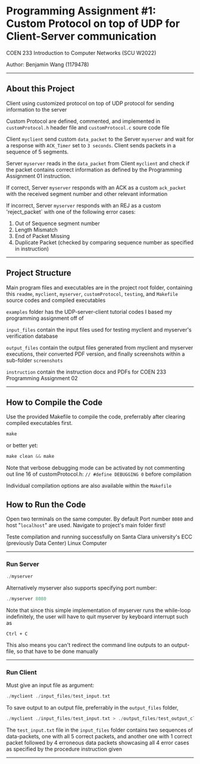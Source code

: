 # Programming Assignment #1: Custom Protocol on top of UDP for Client-Server communication 

COEN 233 Introduction to Computer Networks (SCU W2022)

Author: Benjamin Wang (1179478)

---
## About this Project
Client using customized protocol on top of UDP protocol for sending information to the server

Custom Protocol are defined, commented, and implemented in `customProtocol.h` header file and `customProtocol.c` soure code file

Client `myclient` send custom `data_packet` to the Server `myserver` and wait for a response with `ACK_Timer` set to `3 seconds`. Client sends packets in a sequence of 5 segments.

Server `myserver` reads in the `data_packet` from Client `myclient` and check if the packet contains correct information as defined by the Programming Assignment 01 instruction.

If correct, Server `myserver` responds with an ACK as a custom `ack_packet` with the received segment number and other relevant information

If incorrect, Server `myserver` responds with an REJ as a custom 'reject_packet` with one of the following error cases:

1. Out of Sequence segment number
2. Length Mismatch
3. End of Packet Missing
4. Duplicate Packet (checked by comparing sequence number as specified in instruction)

---
## Project Structure
Main program files and executables are in the project root folder, containing this `readme`, `myclient`, `myserver`, `customProtocol`, `testing`, and `Makefile` source codes and compiled executables

`examples` folder has the UDP-server-client tutorial codes I based my programming assignment off of

`input_files` contain the input files used for testing myclient and myserver's verification database

`output_files` contain the output files generated from myclient and myserver executions, their converted PDF version, and finally screenshots within a sub-folder `screenshots`

`instruction` contain the instruction docx and PDFs for COEN 233 Programming Assignment 02

---
## How to Compile the Code
Use the provided Makefile to compile the code, preferrably after clearing compiled executables first.
```C
make
```
or better yet:
```C
make clean && make
```
Note that verbose debugging mode can be activated by not commenting out line 16 of customProtocol.h: `// #define DEBUGGING 0` before compilation

Individual compilation options are also available within the `Makefile`

## How to Run the Code
Open two terminals on the same computer. By default Port number `8080` and host "`localhost`" are used. Navigate to project's main folder first!

Teste compilation and running successfully on Santa Clara university's ECC (previously Data Center) Linux Computer

---
### Run Server
```C
./myserver
```
Alternatively myserver also supports specifying port number:
```C
./myserver 8080
```
Note that since this simple implementation of myserver runs the while-loop indefinitely, the user will have to quit myserver by keyboard interrupt such as
```
Ctrl + C
```
This also means you can't redirect the command line outputs to an output-file, so that have to be done manually

---
### Run Client
Must give an input file as argument:
```C
./myclient ./input_files/test_input.txt
```
To save output to an output file, preferrably in the `output_files` folder,
```C
./myclient ./input_files/test_input.txt > ./output_files/test_output_client_noServer.txt
```
The `test_input.txt` file in the `input_files` folder contains two sequences of data-packets, one with all 5 correct packets, and another one with 1 correct packet followed by 4 erroneous data packets showcasing all 4 error cases as specified by the procedure instruction given 

---
